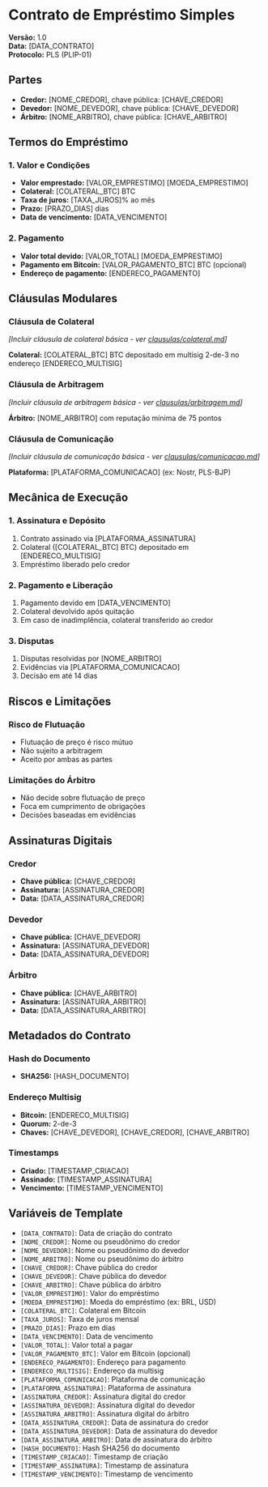# Contrato de Empréstimo Simples

**Versão:** 1.0  
**Data:** [DATA_CONTRATO]  
**Protocolo:** PLS (PLIP-01)

## Partes

- **Credor:** [NOME_CREDOR], chave pública: [CHAVE_CREDOR]
- **Devedor:** [NOME_DEVEDOR], chave pública: [CHAVE_DEVEDOR]
- **Árbitro:** [NOME_ARBITRO], chave pública: [CHAVE_ARBITRO]

## Termos do Empréstimo

### 1. Valor e Condições
- **Valor emprestado:** [VALOR_EMPRESTIMO] [MOEDA_EMPRESTIMO]
- **Colateral:** [COLATERAL_BTC] BTC
- **Taxa de juros:** [TAXA_JUROS]% ao mês
- **Prazo:** [PRAZO_DIAS] dias
- **Data de vencimento:** [DATA_VENCIMENTO]

### 2. Pagamento
- **Valor total devido:** [VALOR_TOTAL] [MOEDA_EMPRESTIMO]
- **Pagamento em Bitcoin:** [VALOR_PAGAMENTO_BTC] BTC (opcional)
- **Endereço de pagamento:** [ENDERECO_PAGAMENTO]

## Cláusulas Modulares

### Cláusula de Colateral
*[Incluir cláusula de colateral básica - ver [clausulas/colateral.md](../clausulas/colateral.md)]*

**Colateral:** [COLATERAL_BTC] BTC depositado em multisig 2-de-3 no endereço [ENDERECO_MULTISIG]

### Cláusula de Arbitragem
*[Incluir cláusula de arbitragem básica - ver [clausulas/arbitragem.md](../clausulas/arbitragem.md)]*

**Árbitro:** [NOME_ARBITRO] com reputação mínima de 75 pontos

### Cláusula de Comunicação
*[Incluir cláusula de comunicação básica - ver [clausulas/comunicacao.md](../clausulas/comunicacao.md)]*

**Plataforma:** [PLATAFORMA_COMUNICACAO] (ex: Nostr, PLS-BJP)

## Mecânica de Execução

### 1. Assinatura e Depósito
1. Contrato assinado via [PLATAFORMA_ASSINATURA]
2. Colateral ([COLATERAL_BTC] BTC) depositado em [ENDERECO_MULTISIG]
3. Empréstimo liberado pelo credor

### 2. Pagamento e Liberação
1. Pagamento devido em [DATA_VENCIMENTO]
2. Colateral devolvido após quitação
3. Em caso de inadimplência, colateral transferido ao credor

### 3. Disputas
1. Disputas resolvidas por [NOME_ARBITRO]
2. Evidências via [PLATAFORMA_COMUNICACAO]
3. Decisão em até 14 dias

## Riscos e Limitações

### Risco de Flutuação
- Flutuação de preço é risco mútuo
- Não sujeito a arbitragem
- Aceito por ambas as partes

### Limitações do Árbitro
- Não decide sobre flutuação de preço
- Foca em cumprimento de obrigações
- Decisões baseadas em evidências

## Assinaturas Digitais

### Credor
- **Chave pública:** [CHAVE_CREDOR]
- **Assinatura:** [ASSINATURA_CREDOR]
- **Data:** [DATA_ASSINATURA_CREDOR]

### Devedor
- **Chave pública:** [CHAVE_DEVEDOR]
- **Assinatura:** [ASSINATURA_DEVEDOR]
- **Data:** [DATA_ASSINATURA_DEVEDOR]

### Árbitro
- **Chave pública:** [CHAVE_ARBITRO]
- **Assinatura:** [ASSINATURA_ARBITRO]
- **Data:** [DATA_ASSINATURA_ARBITRO]

## Metadados do Contrato

### Hash do Documento
- **SHA256:** [HASH_DOCUMENTO]

### Endereço Multisig
- **Bitcoin:** [ENDERECO_MULTISIG]
- **Quorum:** 2-de-3
- **Chaves:** [CHAVE_DEVEDOR], [CHAVE_CREDOR], [CHAVE_ARBITRO]

### Timestamps
- **Criado:** [TIMESTAMP_CRIACAO]
- **Assinado:** [TIMESTAMP_ASSINATURA]
- **Vencimento:** [TIMESTAMP_VENCIMENTO]

## Variáveis de Template

- `[DATA_CONTRATO]`: Data de criação do contrato
- `[NOME_CREDOR]`: Nome ou pseudônimo do credor
- `[NOME_DEVEDOR]`: Nome ou pseudônimo do devedor
- `[NOME_ARBITRO]`: Nome ou pseudônimo do árbitro
- `[CHAVE_CREDOR]`: Chave pública do credor
- `[CHAVE_DEVEDOR]`: Chave pública do devedor
- `[CHAVE_ARBITRO]`: Chave pública do árbitro
- `[VALOR_EMPRESTIMO]`: Valor do empréstimo
- `[MOEDA_EMPRESTIMO]`: Moeda do empréstimo (ex: BRL, USD)
- `[COLATERAL_BTC]`: Colateral em Bitcoin
- `[TAXA_JUROS]`: Taxa de juros mensal
- `[PRAZO_DIAS]`: Prazo em dias
- `[DATA_VENCIMENTO]`: Data de vencimento
- `[VALOR_TOTAL]`: Valor total a pagar
- `[VALOR_PAGAMENTO_BTC]`: Valor em Bitcoin (opcional)
- `[ENDERECO_PAGAMENTO]`: Endereço para pagamento
- `[ENDERECO_MULTISIG]`: Endereço da multisig
- `[PLATAFORMA_COMUNICACAO]`: Plataforma de comunicação
- `[PLATAFORMA_ASSINATURA]`: Plataforma de assinatura
- `[ASSINATURA_CREDOR]`: Assinatura digital do credor
- `[ASSINATURA_DEVEDOR]`: Assinatura digital do devedor
- `[ASSINATURA_ARBITRO]`: Assinatura digital do árbitro
- `[DATA_ASSINATURA_CREDOR]`: Data de assinatura do credor
- `[DATA_ASSINATURA_DEVEDOR]`: Data de assinatura do devedor
- `[DATA_ASSINATURA_ARBITRO]`: Data de assinatura do árbitro
- `[HASH_DOCUMENTO]`: Hash SHA256 do documento
- `[TIMESTAMP_CRIACAO]`: Timestamp de criação
- `[TIMESTAMP_ASSINATURA]`: Timestamp de assinatura
- `[TIMESTAMP_VENCIMENTO]`: Timestamp de vencimento
